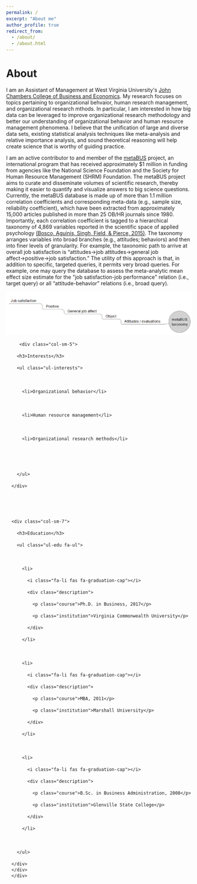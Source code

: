 ```yaml
---
permalink: /
excerpt: "About me"
author_profile: true
redirect_from: 
  - /about/
  - /about.html
---
```

<h1> About </h1>
I am an Assistant of Management at West Virginia University's <a href="https://business.wvu.edu">John Chambers College of Business and Economics</a>. My research focuses on topics pertaining to organizational behvaior, human research management, and organizational research mthods. In particular, I am interested in how big data can be leveraged to improve organizational research methodology and better our understanding of organizational behavior and human resource management phenomena. I believe that the unification of large and diverse data sets, existing statistical analysis techniques like meta-analysis and relative importance analysis, and sound theoretical reasoning will help create science that is worthy of guiding practice.

I am an active contributor to and member of the <a href="https://metaBUS.org">metaBUS</a> project, an international program that has received approximately $1 million in funding from agencies like the National Science Foundation and the Society for Human Resource Management (SHRM) Foundation. The metaBUS project aims to curate and disseminate volumes of scientific research, thereby making it easier to quantify and visualize answers to big science questions. Currently, the metaBUS database is made up of more than 1.1 million correlation coefficients and corresponding meta-data (e.g., sample size, reliability coefficient), which have been extracted from approximately 15,000 articles published in more than 25 OB/HR journals since 1980. Importantly, each correlation coefficient is tagged to a hierarchical taxonomy of 4,869 variables reported in the scientific space of applied psychology <a href="http://dx.doi.org/10.1037/a0038047">(Bosco, Aguinis, Singh, Field, & Pierce, 2015)</a>. The taxonomy arranges variables into broad branches (e.g., attitudes; behaviors) and then into finer levels of granularity. For example, the taxonomic path to arrive at overall job satisfaction is “attitudes&#8594;job attitudes&#8594;general job affect&#8594;positive&#8594;job satisfaction.” The utility of this approach is that, in addition to specific, targeted queries, it permits very broad queries. For example, one may query the database to assess the meta-analytic mean effect size estimate for the "job satisfaction-job performance" relation (i.e., target query) or all “attitude-behavior” relations (i.e., broad query). 

<img src= '/images/metabusTaxonomy.PNG'>

<body>
  <div class="container-fluid">
    <div class="row">
      
         <div class="col-sm-5">

        <h3>Interests</h3>

        <ul class="ul-interests">

         

          <li>Organizational behavior</li>

         

          <li>Human resource management</li>

         

          <li>Organizational research methods</li>

               

                 

        </ul>

      </div>

     

     

      <div class="col-sm-7">

        <h3>Education</h3>

        <ul class="ul-edu fa-ul">

         

          <li>

            <i class="fa-li fas fa-graduation-cap"></i>

            <div class="description">

              <p class="course">Ph.D. in Business, 2017</p>

              <p class="institution">Virginia Commonwealth University</p>

            </div>

          </li>

         

          <li>

            <i class="fa-li fas fa-graduation-cap"></i>

            <div class="description">

              <p class="course">MBA, 2011</p>

              <p class="institution">Marshall University</p>

            </div>

          </li>

         

          <li>

            <i class="fa-li fas fa-graduation-cap"></i>

            <div class="description">

              <p class="course">B.Sc. in Business Administration, 2008</p>

              <p class="institution">Glenville State College</p>

            </div>

          </li>

         

        </ul>

      </div>
      </div>
      </div> 

 </body>
